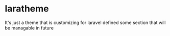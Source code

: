 # laratheme
It's just a theme that is customizing for laravel
defined some section that will be managable in future 
